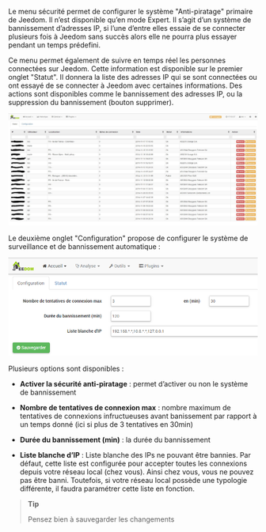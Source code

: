 Le menu sécurité permet de configurer le système "Anti-piratage" primaire de Jeedom. Il n’est disponible qu’en mode Expert. Il s’agit d’un système de bannissement d’adresses IP, si l’une d’entre elles essaie de se connecter plusieurs fois à Jeedom sans succès alors elle ne pourra plus essayer pendant un temps prédefini.

Ce menu permet également de suivre en temps réel les personnes connectées sur Jeedom. Cette information est disponible sur le premier onglet "Statut". Il donnera la liste des adresses IP qui se sont connectées ou ont essayé de se connecter à Jeedom avec certaines informations. Des actions sont disponibles comme le bannissement des adresses IP, ou la suppression du bannissement (bouton supprimer).

![](../images/security.JPG)

Le deuxième onglet "Configuration" propose de configurer le système de surveillance et de bannissement automatique :

![](../images/security2.png)

Plusieurs options sont disponibles :

-   **Activer la sécurité anti-piratage** : permet d’activer ou non le système de bannissement

-   **Nombre de tentatives de connexion max** : nombre maximum de tentatives de connexions infructueuses avant banissement par rapport à un temps donné (ici si plus de 3 tentatives en 30min)

-   **Durée du bannissement (min)** : la durée du bannissement

-   **Liste blanche d’IP** : Liste blanche des IPs ne pouvant être bannies. Par défaut, cette liste est configurée pour accepter toutes les connexions depuis votre réseau local (chez vous). Ainsi chez vous, vous ne pouvez pas être banni. Toutefois, si votre réseau local possède une typologie différente, il faudra paramétrer cette liste en fonction.

> **Tip**
>
> Pensez bien à sauvegarder les changements

